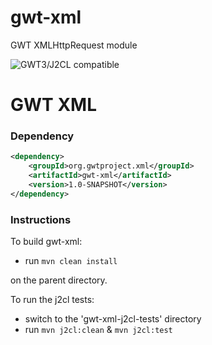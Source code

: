 # gwt-xml
GWT XMLHttpRequest module


![GWT3/J2CL compatible](https://img.shields.io/badge/GWT3/J2CL-compatible-brightgreen.svg)

# GWT XML

### Dependency

```xml
<dependency>
    <groupId>org.gwtproject.xml</groupId>
    <artifactId>gwt-xml</artifactId>
    <version>1.0-SNAPSHOT</version>
</dependency>
```

### Instructions
To build gwt-xml:

* run `mvn clean install`

on the parent directory.

To run the j2cl tests:

* switch to the 'gwt-xml-j2cl-tests' directory
* run `mvn j2cl:clean` & `mvn j2cl:test`

